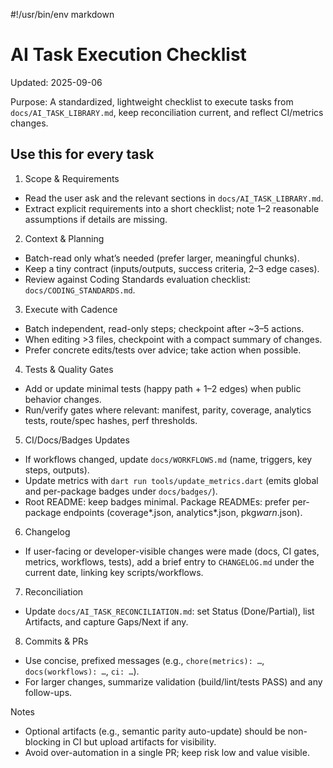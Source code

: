 #!/usr/bin/env markdown

# AI Task Execution Checklist

Updated: 2025-09-06

Purpose: A standardized, lightweight checklist to execute tasks from `docs/AI_TASK_LIBRARY.md`, keep reconciliation current, and reflect CI/metrics changes.

## Use this for every task

1. Scope & Requirements

-    Read the user ask and the relevant sections in `docs/AI_TASK_LIBRARY.md`.
-    Extract explicit requirements into a short checklist; note 1–2 reasonable assumptions if details are missing.

2. Context & Planning

-    Batch-read only what’s needed (prefer larger, meaningful chunks).
-    Keep a tiny contract (inputs/outputs, success criteria, 2–3 edge cases).
-    Review against Coding Standards evaluation checklist: `docs/CODING_STANDARDS.md`.

3. Execute with Cadence

-    Batch independent, read-only steps; checkpoint after ~3–5 actions.
-    When editing >3 files, checkpoint with a compact summary of changes.
-    Prefer concrete edits/tests over advice; take action when possible.

4. Tests & Quality Gates

-    Add or update minimal tests (happy path + 1–2 edges) when public behavior changes.
-    Run/verify gates where relevant: manifest, parity, coverage, analytics tests, route/spec hashes, perf thresholds.

5. CI/Docs/Badges Updates

-    If workflows changed, update `docs/WORKFLOWS.md` (name, triggers, key steps, outputs).
-    Update metrics with `dart run tools/update_metrics.dart` (emits global and per-package badges under `docs/badges/`).
-    Root README: keep badges minimal. Package READMEs: prefer per-package endpoints (coverage*<pkg>.json, analytics*<pkg>.json, pkg*warn*<pkg>.json).

6. Changelog

-    If user-facing or developer-visible changes were made (docs, CI gates, metrics, workflows, tests), add a brief entry to `CHANGELOG.md` under the current date, linking key scripts/workflows.

7. Reconciliation

-    Update `docs/AI_TASK_RECONCILIATION.md`: set Status (Done/Partial), list Artifacts, and capture Gaps/Next if any.

8. Commits & PRs

-    Use concise, prefixed messages (e.g., `chore(metrics): …`, `docs(workflows): …`, `ci: …`).
-    For larger changes, summarize validation (build/lint/tests PASS) and any follow-ups.

Notes

-    Optional artifacts (e.g., semantic parity auto-update) should be non-blocking in CI but upload artifacts for visibility.
-    Avoid over-automation in a single PR; keep risk low and value visible.

